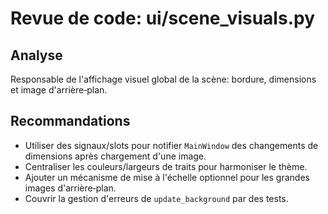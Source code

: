 # Revue de code: ui/scene_visuals.py

## Analyse
Responsable de l'affichage visuel global de la scène: bordure, dimensions et image d'arrière‑plan.

## Recommandations
- Utiliser des signaux/slots pour notifier `MainWindow` des changements de dimensions après chargement d'une image.
- Centraliser les couleurs/largeurs de traits pour harmoniser le thème.
- Ajouter un mécanisme de mise à l'échelle optionnel pour les grandes images d'arrière‑plan.
- Couvrir la gestion d'erreurs de `update_background` par des tests.
